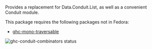 Provides a replacement for Data.Conduit.List, as well as a convenient Conduit module.

This package requires the following packages not in Fedora:

* [ghc-mono-traversable](../ghc-mono-traversable)

![ghc-conduit-combinators status](https://copr.fedorainfracloud.org/coprs/g/weldr/bdcs-haskell-deps/package/ghc-conduit-combinators/status_image/last_build.png)
